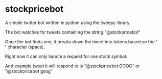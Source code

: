 # stockpricebot

A simple twitter bot written in python using the tweepy library. 

The bot watches for tweets containing the string "@stockpricebot" 

Once the bot finds one, it breaks down the tweet into tokens based on the ' ' character (space). 

Right now it can only handle a request for one stock symbol. 

And example tweet it will respond to is "@stockpricebot GOOG" or "@stockpricebot goog"

